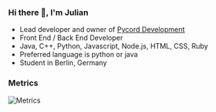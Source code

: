 ### Hi there 👋, I'm Julian

- Lead developer and owner of [Pycord Development](https://github.com/Pycord-Development)
- Front End / Back End Developer
- Java, C++, Python, Javascript, Node.js, HTML, CSS, Ruby
- Preferred language is python or java
- Student in Berlin, Germany

### Metrics
![Metrics](/github-metrics.svg)
